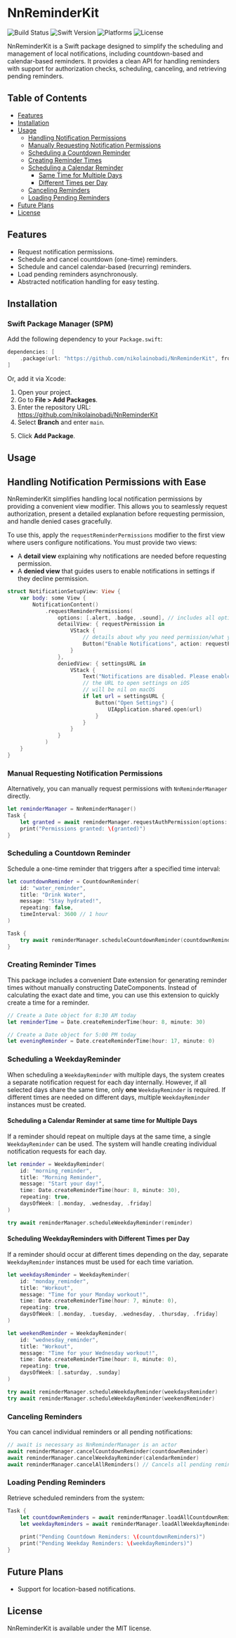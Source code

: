 # NnReminderKit

![Build Status](https://github.com/nikolainobadi/NnReminderKit/actions/workflows/ci.yml/badge.svg)
![Swift Version](https://badgen.net/badge/swift/6.0%2B/purple)
![Platforms](https://img.shields.io/badge/platforms-iOS%2017%20%2B%20%7C%20macOS%2012%20%2B-blue)
![License](https://img.shields.io/badge/license-MIT-lightgray)

NnReminderKit is a Swift package designed to simplify the scheduling and management of local notifications, including countdown-based and calendar-based reminders. It provides a clean API for handling reminders with support for authorization checks, scheduling, canceling, and retrieving pending reminders.

## Table of Contents
- [Features](#features)  
- [Installation](#installation)  
- [Usage](#usage)  
  - [Handling Notification Permissions](#handling-notification-permissions-with-ease)  
  - [Manually Requesting Notification Permissions](#manual-requesting-notification-permissions)  
  - [Scheduling a Countdown Reminder](#scheduling-a-countdown-reminder)  
  - [Creating Reminder Times](#creating-reminder-times)  
  - [Scheduling a Calendar Reminder](#scheduling-a-calendar-reminder)  
    - [Same Time for Multiple Days](#scheduling-a-calendar-reminder-at-same-time-for-multiple-days)  
    - [Different Times per Day](#scheduling-calendar-reminders-with-different-times-per-day)  
  - [Canceling Reminders](#canceling-reminders)  
  - [Loading Pending Reminders](#loading-pending-reminders)  
- [Future Plans](#future-plans)  
- [License](#license)  

## Features
- Request notification permissions.
- Schedule and cancel countdown (one-time) reminders.
- Schedule and cancel calendar-based (recurring) reminders.
- Load pending reminders asynchronously.
- Abstracted notification handling for easy testing.

## Installation

### Swift Package Manager (SPM)
Add the following dependency to your `Package.swift`:

```swift
dependencies: [
    .package(url: "https://github.com/nikolainobadi/NnReminderKit", from: "0.8.0")
]
```
Or, add it via Xcode:  
1. Open your project.  
2. Go to **File > Add Packages**.  
3. Enter the repository URL:  
   https://github.com/nikolainobadi/NnReminderKit  
4. Select **Branch** and enter `main`.  
<!--4. Select **Up to Next Major Version** and enter `1.0.0`.  -->
5. Click **Add Package**.  

## Usage

## Handling Notification Permissions with Ease  

NnReminderKit simplifies handling local notification permissions by providing a convenient view modifier. This allows you to seamlessly request authorization, present a detailed explanation before requesting permission, and handle denied cases gracefully.  

To use this, apply the `requestReminderPermissions` modifier to the first view where users configure notifications. You must provide two views:  
- A **detail view** explaining why notifications are needed before requesting permission.  
- A **denied view** that guides users to enable notifications in settings if they decline permission.  

```swift
struct NotificationSetupView: View {
    var body: some View {
        NotificationContent()
            .requestReminderPermissions(
                options: [.alert, .badge, .sound], // includes all options by default
                detailView: { requestPermission in
                    VStack {
                        // details about why you need permission/what you will use it for
                        Button("Enable Notifications", action: requestPermission)
                    }
                },
                deniedView: { settingsURL in 
                    VStack {
                        Text("Notifications are disabled. Please enable them in settings.")
                        // the URL to open settings on iOS
                        // will be nil on macOS
                        if let url = settingsURL {
                            Button("Open Settings") {
                                UIApplication.shared.open(url)
                            }
                        }
                    }
                }
            )
    }
}

``` 

### Manual Requesting Notification Permissions
Alternatively, you can manually request permissions with `NnReminderManager` directly.

```swift
let reminderManager = NnReminderManager()
Task {
    let granted = await reminderManager.requestAuthPermission(options: [.alert, .badge, .sound])
    print("Permissions granted: \(granted)")
}

```

### Scheduling a Countdown Reminder
Schedule a one-time reminder that triggers after a specified time interval:  

```swift
let countdownReminder = CountdownReminder(
    id: "water_reminder",
    title: "Drink Water",
    message: "Stay hydrated!",
    repeating: false,
    timeInterval: 3600 // 1 hour
)

Task {
    try await reminderManager.scheduleCountdownReminder(countdownReminder)
}

```

### Creating Reminder Times

This package includes a convenient Date extension for generating reminder times without manually constructing DateComponents. Instead of calculating the exact date and time, you can use this extension to quickly create a time for a reminder.

```swift
// Create a Date object for 8:30 AM today
let reminderTime = Date.createReminderTime(hour: 8, minute: 30)

// Create a Date object for 5:00 PM today
let eveningReminder = Date.createReminderTime(hour: 17, minute: 0)

```

### Scheduling a WeekdayReminder
When scheduling a `WeekdayReminder` with multiple days, the system creates a separate notification request for each day internally. However, if all selected days share the same time, only **one** `WeekdayReminder` is required. If different times are needed on different days, multiple `WeekdayReminder` instances must be created.

#### Scheduling a Calendar Reminder at same time for Multiple Days 
If a reminder should repeat on multiple days at the same time, a single `WeekdayReminder` can be used. The system will handle creating individual notification requests for each day.  

```swift
let reminder = WeekdayReminder(
    id: "morning_reminder",
    title: "Morning Reminder",
    message: "Start your day!",
    time: Date.createReminderTime(hour: 8, minute: 30),
    repeating: true,
    daysOfWeek: [.monday, .wednesday, .friday]
)

try await reminderManager.scheduleWeekdayReminder(reminder)

```

#### Scheduling WeekdayReminders with Different Times per Day  
If a reminder should occur at different times depending on the day, separate `WeekdayReminder` instances must be used for each time variation.  

```swift
let weekdaysReminder = WeekdayReminder(
    id: "monday_reminder",
    title: "Workout",
    message: "Time for your Monday workout!",
    time: Date.createReminderTime(hour: 7, minute: 0),
    repeating: true,
    daysOfWeek: [.monday, .tuesday, .wednesday, .thursday, .friday]
)

let weekendReminder = WeekdayReminder(
    id: "wednesday_reminder",
    title: "Workout",
    message: "Time for your Wednesday workout!",
    time: Date.createReminderTime(hour: 8, minute: 0),
    repeating: true,
    daysOfWeek: [.saturday, .sunday]
)

try await reminderManager.scheduleWeekdayReminder(weekdaysReminder)
try await reminderManager.scheduleWeekdayReminder(weekendReminder)
```

### Canceling Reminders
You can cancel individual reminders or all pending notifications:  

```swift
// await is necessary as NnReminderManager is an actor
await reminderManager.cancelCountdownReminder(countdownReminder)
await reminderManager.cancelWeekdayReminder(calendarReminder)
await reminderManager.cancelAllReminders() // Cancels all pending reminders
```

### Loading Pending Reminders
Retrieve scheduled reminders from the system:  

```swift
Task {
    let countdownReminders = await reminderManager.loadAllCountdownReminders()
    let weekdayReminders = await reminderManager.loadAllWeekdayReminders()
    
    print("Pending Countdown Reminders: \(countdownReminders)")
    print("Pending Weekday Reminders: \(weekdayReminders)")
}
```

## Future Plans
- Support for location-based notifications.

## License
NnReminderKit is available under the MIT license.
